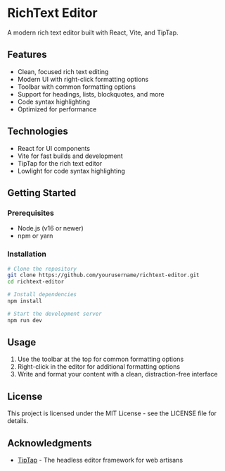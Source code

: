 # RichText Editor

A modern rich text editor built with React, Vite, and TipTap.

## Features

- Clean, focused rich text editing
- Modern UI with right-click formatting options
- Toolbar with common formatting options
- Support for headings, lists, blockquotes, and more
- Code syntax highlighting
- Optimized for performance

## Technologies

- React for UI components
- Vite for fast builds and development
- TipTap for the rich text editor
- Lowlight for code syntax highlighting

## Getting Started

### Prerequisites

- Node.js (v16 or newer)
- npm or yarn

### Installation

```bash
# Clone the repository
git clone https://github.com/yourusername/richtext-editor.git
cd richtext-editor

# Install dependencies
npm install

# Start the development server
npm run dev
```

## Usage

1. Use the toolbar at the top for common formatting options
2. Right-click in the editor for additional formatting options
3. Write and format your content with a clean, distraction-free interface

## License

This project is licensed under the MIT License - see the LICENSE file for details.

## Acknowledgments

- [TipTap](https://tiptap.dev/) - The headless editor framework for web artisans
